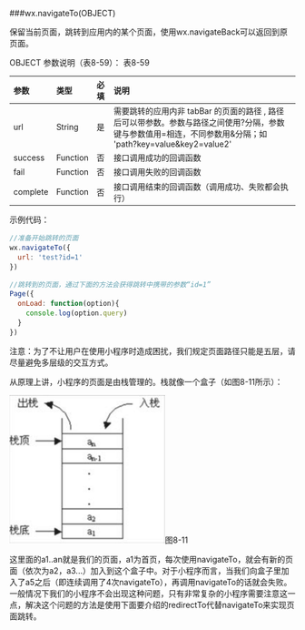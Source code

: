 ###wx.navigateTo(OBJECT)

保留当前页面，跳转到应用内的某个页面，使用wx.navigateBack可以返回到原页面。

OBJECT 参数说明（表8-59）：
表8-59

| 参数 | 类型 | 必填 | 说明 |
| :--- | :--- | :--- | :--- |
|url	|String	|是	|需要跳转的应用内非 tabBar 的页面的路径 , 路径后可以带参数。参数与路径之间使用?分隔，参数键与参数值用=相连，不同参数用&分隔；如 'path?key=value&key2=value2'|
|success	|Function	|否	|接口调用成功的回调函数|
|fail	|Function	|否	|接口调用失败的回调函数|
|complete	|Function	|否	|接口调用结束的回调函数（调用成功、失败都会执行）|

示例代码：
```js
//准备开始跳转的页面
wx.navigateTo({
  url: 'test?id=1'
})
```
```js
//跳转到的页面，通过下面的方法会获得跳转中携带的参数“id=1”
Page({
  onLoad: function(option){
    console.log(option.query)
  }
})
```

注意：为了不让用户在使用小程序时造成困扰，我们规定页面路径只能是五层，请尽量避免多层级的交互方式。

从原理上讲，小程序的页面是由栈管理的。栈就像一个盒子（如图8-11所示）：

![](/assets/8-11.png)图8-11

这里面的a1..an就是我们的页面，a1为首页，每次使用navigateTo，就会有新的页面（依次为a2，a3...）加入到这个盒子中。对于小程序而言，当我们向盒子里加入了a5之后（即连续调用了4次navigateTo），再调用navigateTo的话就会失败。一般情况下我们的小程序不会出现这种问题，只有非常复杂的小程序需要注意这一点，解决这个问题的方法是使用下面要介绍的redirectTo代替navigateTo来实现页面跳转。